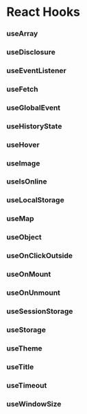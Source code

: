# React Hooks

### useArray

### useDisclosure

### useEventListener

### useFetch

### useGlobalEvent

### useHistoryState

### useHover

### useImage

### useIsOnline

### useLocalStorage

### useMap

### useObject

### useOnClickOutside

### useOnMount

### useOnUnmount

### useSessionStorage

### useStorage

### useTheme

### useTitle

### useTimeout

### useWindowSize
